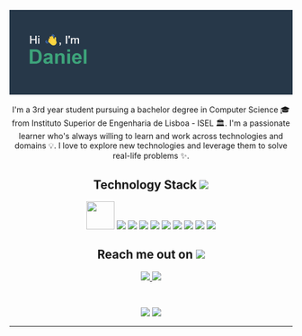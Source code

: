 ![alt text](https://github.com/danielpina29/danielpina29/blob/main/header.png)

<p align="center">
  I'm a 3rd year student pursuing a bachelor degree in Computer Science 🎓 from Instituto Superior de Engenharia de Lisboa - ISEL 🏛. I'm a passionate learner who's always willing to learn and work across technologies and domains 💡. I love to explore new technologies and leverage them to solve real-life problems ✨. 
</p> 

<h2 align="center">Technology Stack <img src="https://github.com/ritik307/ritik307/blob/main/images/laptop.gif" width="50"></h2>

<p align="center">

<img src="https://cdn.worldvectorlogo.com/logos/c-1.svg" width="50" height="50"/>
<img src="https://img.shields.io/badge/-Kotlin-E34F26?style=flat-square&logo=kotlin"/>
<img src="https://img.shields.io/badge/-HTML5-E34F26?style=flat-square&logo=html5&logoColor=white"/>
<img src="https://img.shields.io/badge/-CSS3-1572B6?style=flat-square&logo=css3"/>
<img src="https://img.shields.io/badge/-Bootstrap-563D7C?style=flat-square&logo=bootstrap"/>
<img src="https://img.shields.io/badge/-JavaScript-black?style=flat-square&logo=javascript"/>
<img src="https://img.shields.io/badge/-Nodejs-black?style=flat-square&logo=Node.js"/>
<img src="https://img.shields.io/badge/-MongoDB-black?style=flat-square&logo=mongodb"/>
<img src="https://img.shields.io/badge/-PostgreSQL-black?style=flat-square&logo=postgres"/>
<img src="https://img.shields.io/badge/-Git-black?style=flat-square&logo=git"/>

</p>

<h2 align="center">Reach me out on <img src="https://media0.giphy.com/media/jqNPzdTTxQfOgOqpO4/source.gif" width="50"></h2>

<p align="center">
<a href="mailto: danielpina2907@gmail.com">
 <img src="https://img.shields.io/badge/-Daniel Pina-c14438?style=flat-square&logo=Gmail&logoColor=white&link=mailto:danielpina2907@gmail.com"/>
</a>
<a href="https://www.linkedin.com/in/daniel-pina-37a1851b7/">
 <img src="https://img.shields.io/badge/-Daniel Pina-blue?style=flat-square&logo=Linkedin&logoColor=white&link=https://www.linkedin.com/in/daniel-pina-37a1851b7/"/>
</a>
</p>

<br>

<p align = "center">
  <img  src = "https://github-readme-stats.vercel.app/api?username=danielpina29&show_icons=true&theme=vue-dark&line_height=27">
  <img src = "https://github-readme-stats.vercel.app/api/top-langs/?username=danielpina29&hide=shell,batchfile,&theme=vue-dark">
</p>

<hr>
